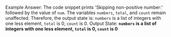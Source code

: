Example Answer:
The code snippet prints 'Skipping non-positive number:' followed by the value of `num`. The variables `numbers`, `total`, and `count` remain unaffected. Therefore, the output state is: `numbers` is a list of integers with one less element, `total` is 0, `count` is 0.
Output State: **`numbers` is a list of integers with one less element, `total` is 0, `count` is 0**
